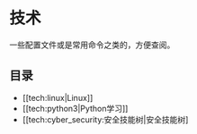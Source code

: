 # 技术

一些配置文件或是常用命令之类的，方便查阅。

## 目录

* [[tech:linux|Linux]]
* [[tech:python3|Python学习]]
* [[tech:cyber_security:安全技能树|安全技能树]